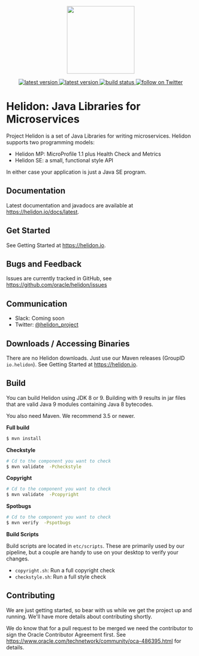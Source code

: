 <p align="center">
    <img src="./etc/images/Primary_logo_blue.png" height="180">
</p>
<p align="center">
    <a href="https://github.com/oracle/helidon/tags">
        <img src="https://img.shields.io/github/tag/oracle/helidon.svg" alt="latest version">
    </a>
    <a href="https://github.com/oracle/helidon/issues">
        <img src="https://img.shields.io/github/issues/oracle/helidon.svg" alt="latest version">
    </a>
    <a href="https://app.wercker.com/project/byKey/de00e8ec6178ba9a2db8ee863d5c568a">
        <img src="https://app.wercker.com/status/de00e8ec6178ba9a2db8ee863d5c568a/s/master" alt="build status">
    </a>
    <a href="https://twitter.com/intent/follow?screen_name=helidon_project">
        <img src="https://img.shields.io/twitter/follow/helidon_project.svg?style=social&logo=twitter" alt="follow on Twitter">
    </a>
</p>

# Helidon: Java Libraries for Microservices

Project Helidon is a set of Java Libraries for writing microservices.
Helidon supports two programming models:

* Helidon MP: MicroProfile 1.1 plus Health Check and Metrics
* Helidon SE: a small, functional style API

In either case your application is just a Java SE program.

## Documentation

Latest documentation and javadocs are available at <https://helidon.io/docs/latest>.

## Get Started

See Getting Started at <https://helidon.io>.

## Bugs and Feedback

Issues are currently tracked in GitHub, see <https://github.com/oracle/helidon/issues>

## Communication

* Slack: Coming soon
* Twitter: [@helidon_project](https://twitter.com/helidon_project)

## Downloads / Accessing Binaries

There are no Helidon downloads. Just use our Maven releases (GroupID `io.helidon`).
See Getting Started at <https://helidon.io>. 

## Build

You can build Helidon using JDK 8 or 9. Building with 9 results in jar
files that are valid Java 9 modules containing Java 8 bytecodes.

You also need Maven. We recommend 3.5 or newer.

**Full build**
```bash
$ mvn install
```

**Checkstyle**
```bash
# Cd to the component you want to check
$ mvn validate  -Pcheckstyle
```

**Copyright**

```bash
# Cd to the component you want to check
$ mvn validate  -Pcopyright
```

**Spotbugs**

```bash
# Cd to the component you want to check
$ mvn verify  -Pspotbugs
```

**Build Scripts**

Build scripts are located in `etc/scripts`. These are primarily used by our pipeline,
but a couple are handy to use on your desktop to verify your changes. 

* `copyright.sh`: Run a full copyright check
* `checkstyle.sh`: Run a full style check

## Contributing

We are just getting started, so bear with us while we get the project up and running.
We'll have more details about contributing shortly. 

We do know that for a pull request to be merged we need the contributor to sign the
Oracle Contributor Agreement first. See
https://www.oracle.com/technetwork/community/oca-486395.html
for details.

